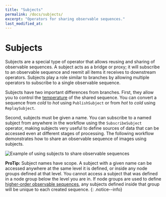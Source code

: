 ```yaml
---
title: "Subjects"
permalink: /docs/subjects/
excerpt: "Operators for sharing observable sequences."
last_modified_at:
---
```


# Subjects

Subjects are a special type of operator that allows reusing and sharing of observable sequences. A subject acts as a bridge or proxy; it will subscribe to an observable sequence and reemit all items it receives to downstream operators. Subjects play a role similar to branches by allowing multiple operators to subscribe to a single observable sequence.

Subjects have two important differences from branches. First, they allow you to control the [temperature](/docs/observables/#temperature) of the shared sequence. You can convert a sequence from _cold_ to _hot_ using `PublishSubject` or from _hot_ to _cold_ using `ReplaySubject`.

Second, subjects must be given a name. You can subscribe to a named subject from anywhere in the workflow using the `SubscribeSubject` operator, making subjects very useful to define sources of data that can be accessed even at different stages of processing. The following workflow demonstrates how to share an observable sequence of images using subjects.

![Example of using subjects to share observable sequences](~/images/subjects.svg)

**ProTip:** Subject names have scope. A subject with a given name can be accessed anywhere at the same level it is defined, or inside any node groups defined at that level. You cannot access a subject that was defined in a node group below the level you are in. If node groups are used to define [higher-order observable sequences](/docs/higher-order), any subjects defined inside that group will be unique to each created sequence.
{: .notice--info}
